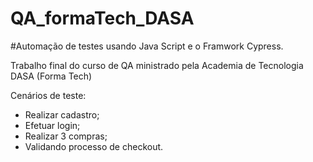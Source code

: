 # QA_formaTech_DASA
#Automação de testes usando Java Script e o Framwork Cypress.

Trabalho final do curso de QA ministrado pela Academia de Tecnologia DASA (Forma Tech)

Cenários de teste:
* Realizar cadastro;
* Efetuar login;
* Realizar 3 compras;
* Validando processo de checkout.
